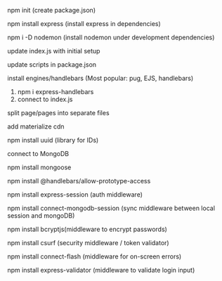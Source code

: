 npm init (create package.json)

npm install express (install express in dependencies)

npm i -D nodemon (install nodemon under development dependencies)

update index.js with initial setup

update scripts in package.json

install engines/handlebars (Most popular: pug, EJS, handlebars)

1.  npm i express-handlebars
2.  connect to index.js

split page/pages into separate files

add materialize cdn

npm install uuid (library for IDs)

connect to MongoDB

npm install mongoose

npm install @handlebars/allow-prototype-access

npm install express-session (auth middleware)

npm install connect-mongodb-session (sync middleware between local session and mongoDB)

npm install bcryptjs(middleware to encrypt passwords)

npm install csurf (security middleware / token validator)

npm install connect-flash (middleware for on-screen errors)

npm install express-validator (middleware to validate login input)
